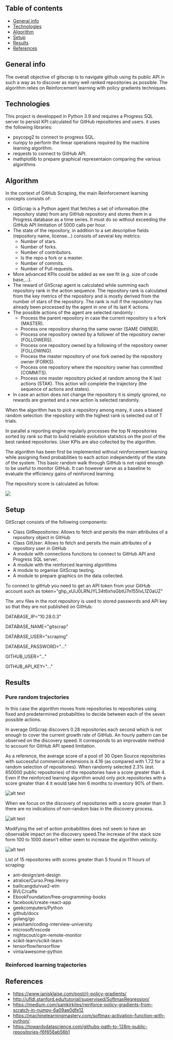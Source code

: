 ## Table of contents
* [General info](#general-info)
* [Technologies](#technologies)
* [Algorithm](#algorithm)
* [Setup](#setup)
* [Results](#results)
* [References](#references)

## General info
The overall objective of gitscrap is to navigate github using its public API in such a way as to discover as many well ranked repositories as possible. The algorithm relies on Reinforcement learning with policy gradients techniques.

## Technologies
This project is developped in Python 3.9 and requires a Progress SQL server to persist KPI calculated for GitHub repositories and users. it uses the following libraries:
* psycopg2 to connect to progress SQL.
* numpy to perform the linear operations required by the machine learning algorithm.
* requests to connect to GitHub API.
* mathplotlib to prepare graphical representaion comparing the various algorithms

## Algorithm
In the context of GitHub Scraping, the main Reinforcement learning concepts consists of:
* GitScrap is a Python agent that fetches a set of information (the repository state) from any GitHub repository and stores them in a Progress database as a time series. It must do so without exceeding the GitHub API limitation of 5000 calls per hour.
* The state of the repository, in addition to a set descriptive fields (repository name, license…) consists of several key metrics:
    * Number of stars.
    * Number of forks.
    * Number of contributors.
    * Is the repo a fork or a master.
    * Number of commits.
    * Number of Pull requests.
* More advanced KPIs could be added as we see fit (e.g. size of code base,...).
* The reward of GitScrap agent is calculated while summing each repository rank in the action sequence. The repository rank is calculated from the key metrics of the repository and is mostly derived from the number of stars of the repository. The rank is null if the repository has already been processed by the agent in one of its last K actions.
* The possible actions of the agent are selected randomly :
    * Process the parent repository in case the current repository is a fork (MASTER).
    * Process one repository sharing the same owner (SAME OWNER).
    * Process one repository owned by a follower of the repository owner (FOLLOWERS).
    * Process one repository owned by a following of the repository owner (FOLLOWING).
    * Process the master repository of one fork owned by the repository owner (FORKS).
    * Process one repository where the repository owner has committed (COMMITS).
    * Process one master repository picked at random among the K last actions (STAK). This action will complete the trajectory (the sequence of actions and states).
* In case an action does not change the repository it is simply ignored, no rewards are granted and a new action is selected randomly.

When the algorithm has to pick a repository among many, it uses a biased random selection: the repository with the highest rank is selected out of T trials. 

In parallel a reporting engine regularly processes the top N repositories sorted by rank so that to build reliable evolution statistics on the pool of the best ranked repositories. User KPIs are also collected by the algorithm.

The algorithm has been first be implemented without reinforcement learning while assigning fixed probabilities to each action independently of the state of the system. This basic random walk through GitHub is not rapid enough to be useful to monitor GitHub. It can however serve as a baseline to evaluate the efficiency gains of reinforced learning. 

The repository score is calculated as follow:

<img src="https://render.githubusercontent.com/render/math?math=\color{brown}\large\ score = \log _{10}\left(stars %2B forks %2B branches %2B events %2B 10 * collaborators %2B \Large\frac{commits}{100}\right)">

## Setup
GitScrapt consists of the following components:
* Class GitRepositories: Allows to fetch and persits the main attributes of a repository object in GitHub
* Class GitUser: Allows to fetch and persits the main attributes of a repository user in GitHub
* A module with connections functions to connect to GitHub API and Progress SQL server.
* A module with the reinforced learning algorithms
* A module to organise GitScrap testing.
* A module to prepare graphics on the data collected.

To connect to gitHub you need to get an API token from your GitHub account such as token="ghp_xUiJ0LRNJYL34t6xhsGbtU7n155IvL1Z0aUZ"

The .env files in the root repository is used to stored passwords and API key so that they are not published on GitHub:

DATABASE_IP="10.28.0.3"

DATABASE_NAME="gitscrap"

DATABASE_USER="scraping"

DATABASE_PASSWORD="..."

GITHUB_USER="..."

GITHUB_API_KEY="..."

## Results
### Pure random trajectories 
In this case the algorithm moves from repositories to repositories using fixed and predetermined probabilities to decide between each of the seven possible actions.

In average GitScrap discovers 0.28 repositories each second which is not enough to cover the current growth rate of GitHub. An hourly pattern can be observed on the discovery speed. It corresponds to an improvable method to account for GitHub API speed limitation. 

As a reference, the average score of a pool of 30 Open Source repositories with successful commercial extensions is 4.16 (as compared with 1.72 for a random selection of repositories). When randomly selected 2.3% (est. 650000 public repositories) of the repositories have a score greater than 4. Even if the reinforced learning algorithm would only pick repositories with a score greater than 4 it would take him 6 months to inventory 90% of them.

![alt text](https://github.com/Yvelo/gitscrap/blob/main/rds_any_score_1.png?raw=true)

When we focus on the discovery of repositories with a score greater than 3 there are no indications of non-random bias in the discovery process. 

![alt text](https://github.com/Yvelo/gitscrap/blob/main/rds_score_gt_3.png?raw=true)

Modifying the set of action probabilities does not seem to have an observable impact on the discovery speed.The increase of the stack size form 100 to 1000 doesn't either seem to increase the algorithm velocity.

![alt text](https://github.com/Yvelo/gitscrap/blob/main/rds_any_score_2.png?raw=true)

List of 15 repositories with scores greater than 5 found in 11 hours of scraping:
* ant-design/ant-design
* atralice/Curso.Prep.Henry
* bailicangdu/vue2-elm
* BVLC/caffe
* EbookFoundation/free-programming-books
* facebook/create-react-app
* geekcomputers/Python
* github/docs
* golang/go
* jwasham/coding-interview-university
* microsoft/vscode
* nightscout/cgm-remote-monitor
* scikit-learn/scikit-learn
* tensorflow/tensorflow
* vinta/awesome-python


### Reinforced learning trajectories

## References
* https://www.janisklaise.com/post/rl-policy-gradients/
* http://ufldl.stanford.edu/tutorial/supervised/SoftmaxRegression/
* https://medium.com/samkirkiles/reinforce-policy-gradients-from-scratch-in-numpy-6a09ae0dfe12
* https://machinelearningmastery.com/softmax-activation-function-with-python/.
* https://towardsdatascience.com/githubs-path-to-128m-public-repositories-f6f656ab56b1